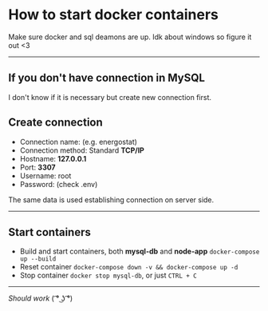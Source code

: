# How to start docker containers

Make sure docker and sql deamons are up. Idk about windows so figure it out <3

---

## If you don't have connection in MySQL

I don't know if it is necessary but create new connection first.

## Create connection

* Connection name: (e.g. energostat)
* Connection method: Standard __TCP/IP__
* Hostname: __127.0.0.1__
* Port: __3307__
* Username: root
* Password: (check .env)

The same data is used establishing connection on server side.

---
## Start containers

* Build and start containers, both __mysql-db__ and __node-app__ `docker-compose up --build`
* Reset container `docker-compose down -v && docker-compose up -d`
* Stop container `docker stop mysql-db`, or just `CTRL + C`

---

_Should work_ ( ͡° ͜ʖ ͡°)